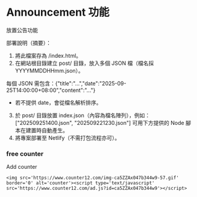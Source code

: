 # Announcement 功能
放置公告功能

部署說明（摘要）：
1) 將此檔案存為 /index.html。
2) 在網站根目錄建立 post/ 目錄，放入多個 JSON 檔（檔名採 YYYYMMDDHHmm.json）。

每個 JSON 需包含：{"title":"...","date":"2025-09-25T14:00:00+08:00","content":"..."}
* 若不提供 date，會從檔名解析排序。
3) 於 post/ 目錄放置 index.json（內容為檔名陣列），例如：
["202509251400.json", "202509221230.json"]
可用下方提供的 Node 腳本在建置時自動產生。
4) 將專案部署至 Netlify（不需打包流程亦可）。


### free counter
Add counter
```
<img src='https://www.counter12.com/img-ca5ZZAx047b344w9-57.gif' border='0' alt='counter'><script type='text/javascript' src='https://www.counter12.com/ad.js?id=ca5ZZAx047b344w9'></script>                               
```
